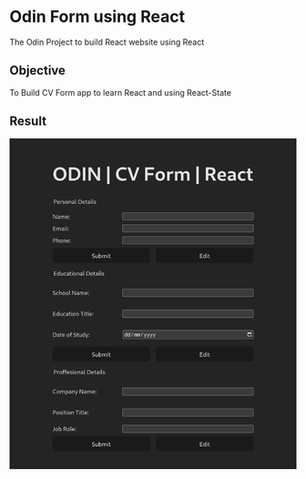 # Odin Form using React
The Odin Project to build React website using React

## Objective
To Build CV Form app to learn React and using React-State

## Result
![result-omage](./assets/result.png)
